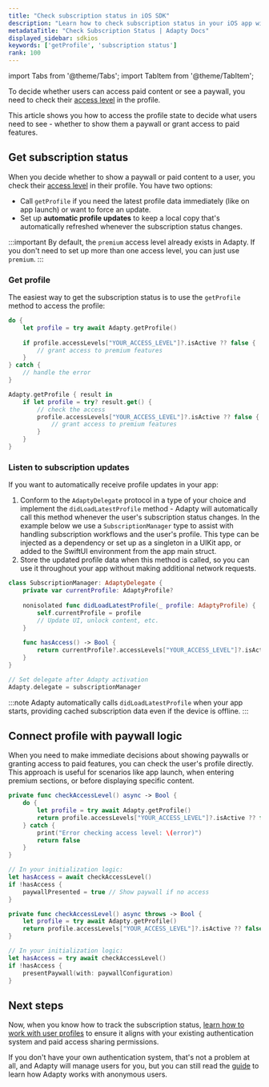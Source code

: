 ```yaml
---
title: "Check subscription status in iOS SDK"
description: "Learn how to check subscription status in your iOS app with Adapty."
metadataTitle: "Check Subscription Status | Adapty Docs"
displayed_sidebar: sdkios
keywords: ['getProfile', 'subscription status']
rank: 100
---
```


import Tabs from '@theme/Tabs';
import TabItem from '@theme/TabItem';

To decide whether users can access paid content or see a paywall, you need to check their [access level](access-level.md) in the profile.

This article shows you how to access the profile state to decide what users need to see - whether to show them a paywall or grant access to paid features.

## Get subscription status

When you decide whether to show a paywall or paid content to a user, you check their [access level](access-level.md) in their profile. You have two options:

- Call `getProfile` if you need the latest profile data immediately (like on app launch) or want to force an update.
- Set up **automatic profile updates** to keep a local copy that's automatically refreshed whenever the subscription status changes.

:::important
By default, the `premium` access level already exists in Adapty. If you don't need to set up more than one access level, you can just use `premium`. 
:::

### Get profile

The easiest way to get the subscription status is to use the `getProfile` method to access the profile:

<Tabs groupId="current-os" queryString>
<TabItem value="swift" label="Swift" default>

```swift showLineNumbers
do {
    let profile = try await Adapty.getProfile()
    
    if profile.accessLevels["YOUR_ACCESS_LEVEL"]?.isActive ?? false {
        // grant access to premium features
    }
} catch {
    // handle the error
}
```
</TabItem>
<TabItem value="swift-callback" label="Swift-Callback" default>

```swift showLineNumbers
Adapty.getProfile { result in
    if let profile = try? result.get() {
        // check the access
        profile.accessLevels["YOUR_ACCESS_LEVEL"]?.isActive ?? false {
            // grant access to premium features
        }
    }
}
```
</TabItem>
</Tabs>

### Listen to subscription updates

If you want to automatically receive profile updates in your app:

1. Conform to the `AdaptyDelegate` protocol in a type of your choice and implement the `didLoadLatestProfile` method - Adapty will automatically call this method whenever the user's subscription status changes. In the example below we use a `SubscriptionManager` type to assist with handling subscription workflows and the user's profile. This type can be injected as a dependency or set up as a singleton in a UIKit app, or added to the SwiftUI environment from the app main struct.
2. Store the updated profile data when this method is called, so you can use it throughout your app without making additional network requests.

```swift
class SubscriptionManager: AdaptyDelegate {
    private var currentProfile: AdaptyProfile?
    
    nonisolated func didLoadLatestProfile(_ profile: AdaptyProfile) {
        self.currentProfile = profile
        // Update UI, unlock content, etc.
    }
    
    func hasAccess() -> Bool {
        return currentProfile?.accessLevels["YOUR_ACCESS_LEVEL"]?.isActive ?? false
    }
}

// Set delegate after Adapty activation
Adapty.delegate = subscriptionManager
```

:::note
Adapty automatically calls `didLoadLatestProfile` when your app starts, providing cached subscription data even if the device is offline.
:::

## Connect profile with paywall logic

When you need to make immediate decisions about showing paywalls or granting access to paid features, you can check the user's profile directly. This approach is useful for scenarios like app launch, when entering premium sections, or before displaying specific content.

<Tabs>
<TabItem value="swiftui" label="SwiftUI" default>

```swift
private func checkAccessLevel() async -> Bool {
    do {
        let profile = try await Adapty.getProfile()
        return profile.accessLevels["YOUR_ACCESS_LEVEL"]?.isActive ?? false
    } catch {
        print("Error checking access level: \(error)")
        return false
    }
}

// In your initialization logic:
let hasAccess = await checkAccessLevel()
if !hasAccess {
    paywallPresented = true // Show paywall if no access
}
```

</TabItem>
<TabItem value="uikit" label="UIKit">

```swift
private func checkAccessLevel() async throws -> Bool {
    let profile = try await Adapty.getProfile()
    return profile.accessLevels["YOUR_ACCESS_LEVEL"]?.isActive ?? false
}

// In your initialization logic:
let hasAccess = try await checkAccessLevel()
if !hasAccess {
    presentPaywall(with: paywallConfiguration)
}
```

</TabItem>
</Tabs>

## Next steps

Now, when you know how to track the subscription status, [learn how to work with user profiles](ios-quickstart-identify.md) to ensure it aligns with your existing authentication system and paid access sharing permissions. 

If you don't have your own authentication system, that's not a problem at all, and Adapty will manage users for you, but you can still read the [guide](ios-quickstart-identify.md) to learn how Adapty works with anonymous users.